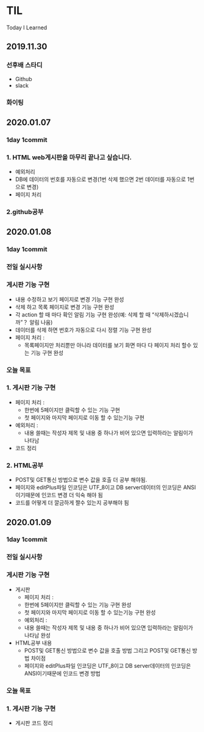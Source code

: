 # TIL
Today I Learned


## 2019.11.30

### 선후배 스타디
- Github
- slack
### 화이팅 

## 2020.01.07

### 1day 1commit 
### 1. HTML web게시판을 마무리 끝나고 싶습니다.
- 예외처리
- DB에 데이터의 번호를 자동으로 변경(1번 삭제 했으면 2번 데이터를 자동으로 1번으로 변경) 
- 페이지 처리
### 2.github공부


## 2020.01.08

### 1day 1commit

### 전일 실시사항
### 게시판 기능 구현
- 내용 수정하고 보기 페이지로 변경 기능 구현 완성
- 삭제 하고 목록 페이지로 변경 기능 구현 완성
- 각 action 할 때 마다 확인 알림 기능 구현 완성(예: 삭제 할 때 “삭제하시겠습니까”？ 알림 나움)
- 데이터를 삭제 하면 번호가 자동으로 다시 정렬 기능 구현 완성
- 페이지 처리 :
  - 목록페이지만 처리뿐만 아니라 데이터를 보기 화면 마다 다 페이지 처리 할수 있는 기능 구현 완성

### 오늘 목표
### 1. 게시판 기능 구현
- 페이지 처리 :
  - 한번에 5페이지만 클릭할 수 있는 기능 구현
  - 첫 페이지와 마지막 페이지로 이동 할 수 있는기능 구현
- 예외처리 :
  - 내용 쓸때는 작성자 제목 및 내용 중 하나가 비어 있으면 입력하라는 알림이가 나타남
- 코드 정리
### 2. HTML공부 
- POST및 GET통신 방법으로 변수 값을 호출 더 공부 해야됨.
- 페이지와 editPlus파일 인코딩은 UTF_8이고 DB server데이터의 인코딩은 ANSI이기때문에 인코드 변경 더 익숙 해야 됨
- 코드를 어떻게 더 깔금하게 짤수 있는지 공부해야 됨



## 2020.01.09

### 1day 1commit

### 전일 실시사항
### 게시판 기능 구현
- 게시판
  - 페이지 처리 :
   - 한번에 5페이지만 클릭할 수 있는 기능 구현 완성
   - 첫 페이지와 마지막 페이지로 이동 할 수 있는기능 구현 완성
  - 예외처리 :
   - 내용 쓸때는 작성자 제목 및 내용 중 하나가 비어 있으면 입력하라는 알림이가 나타남 완성
- HTML공부 내용
  - POST및 GET통신 방법으로 변수 값을 호출 방법 그리고 POST및 GET통신 방법 차이점
  - 페이지와 editPlus파일 인코딩은 UTF_8이고 DB server데이터의 인코딩은 ANSI이기때문에 인코드 변경 방법

### 오늘 목표
### 1. 게시판 기능 구현
- 게시판 코드 정리


